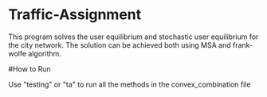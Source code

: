 # Traffic-Assignment
This program solves the user equilibrium and stochastic user equilibrium for the city network. The solution can be achieved both using MSA and frank-wolfe algorithm.



#How to Run


Use "testing" or "ta" to run all the methods in the convex_combination file
